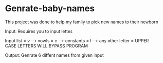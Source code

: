 # Genrate-baby-names

This project was done to help my famliy to pick new names to their newborn



Input: Requires you to input lettes

  Input list = v --> vowls 
             = c --> constants
             = l --> any other letter
             = UPPER CASE LETTERS WILL BYPASS PROGRAM


Output: Genrate 6 diffent names from given input 

